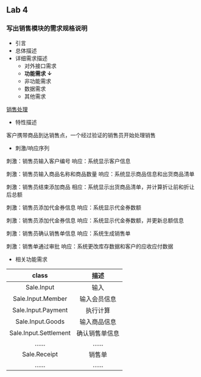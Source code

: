 ## Lab 4

### 写出销售模块的需求规格说明

- 引言
- 总体描述
- 详细需求描述
  - 对外接口需求
  - **功能需求 ↓**
  - 非功能需求
  - 数据需求
  - 其他需求



<u>销售处理</u>

- 特性描述

客户携带商品到达销售点，一个经过验证的销售员开始处理销售

- 刺激/响应序列

刺激：销售员输入客户编号
响应：系统显示客户信息

刺激：销售员输入商品名称和商品数量
响应：系统显示商品信息和出货商品清单

刺激：销售员结束添加商品
相应：系统显示出货商品清单，并计算折让前和折让后总额

刺激：销售员添加代金券信息
响应：系统显示代金券数额

刺激：销售员添加代金券信息
响应：系统显示代金券数额，并更新总额信息

刺激：销售员确认销售单信息
响应：系统生成销售单

刺激：销售单通过审批
响应：系统更改库存数据和客户的应收应付数据

- 相关功能需求

|         class         |      描述      |
| :-------------------: | :------------: |
|      Sale.Input       |      输入      |
|   Sale.Input.Member   |  输入会员信息  |
|  Sale.Input.Payment   |    执行计算    |
|   Sale.Input.Goods    |  输入商品信息  |
| Sale.Input.Settlement | 确认销售单信息 |
|          ……           |       ……       |
|     Sale.Receipt      |     销售单     |
|          ……           |       ……       |

